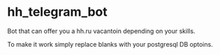 # hh_telegram_bot
Bot that can offer you a hh.ru vacantoin depending on your skills.

To make it work simply replace blanks with your postgresql DB optoins.
